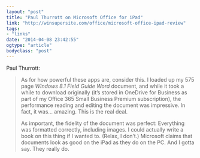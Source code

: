 ```yaml
---
layout: "post"
title: "Paul Thurrott on Microsoft Office for iPad"
link: "http://winsupersite.com/office/microsoft-office-ipad-review"
tags: 
- "links"
date: "2014-04-08 23:42:55"
ogtype: "article"
bodyclass: "post"
---
```


Paul Thurrott:

> As for how powerful these apps are, consider this. I loaded up my 575 page *Windows 8.1 Field Guide Word* document, and while it took a while to download originally (it’s stored in OneDrive for Business as part of my Office 365 Small Business Premium subscription), the performance reading and editing the document was impressive. In fact, it was… amazing. This is the real deal.
> 
> As important, the fidelity of the document was perfect: Everything was formatted correctly, including images. I could actually write a book on this thing if I wanted to. (Relax, I don’t.) Microsoft claims that documents look as good on the iPad as they do on the PC. And I gotta say. They really do.